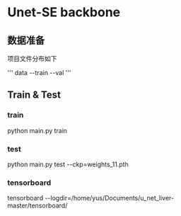 # Unet-SE backbone 

## 数据准备
项目文件分布如下

'''
  data
    --train
    --val
'''


## Train & Test

### train
python main.py train
### test
python main.py test --ckp=weights_11.pth 

### tensorboard
tensorboard --logdir=/home/yus/Documents/u_net_liver-master/tensorboard/



